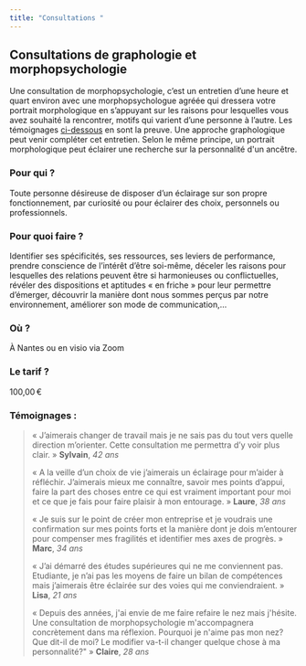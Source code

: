 ```yaml
---
title: "Consultations "
---
```

## Consultations de graphologie et morphopsychologie

Une consultation de morphopsychologie, c’est un entretien d’une heure et quart environ avec une morphopsychologue agréée qui dressera votre portrait morphologique en s’appuyant sur les raisons pour lesquelles vous avez souhaité la rencontrer, motifs qui varient d’une personne à l’autre. Les témoignages [ci-dessous](#témoignages-) en sont la preuve. Une approche graphologique peut venir compléter cet entretien. Selon le même principe, un portrait morphologique peut éclairer une recherche sur la personnalité d'un ancêtre.

### Pour qui ?

Toute personne désireuse de disposer d’un éclairage sur son propre fonctionnement, par curiosité ou pour éclairer des choix, personnels ou professionnels.

### Pour quoi faire ?

Identifier ses spécificités, ses ressources, ses leviers de performance, prendre conscience de l’intérêt d’être soi-même, déceler les raisons pour lesquelles des relations peuvent être si harmonieuses ou conflictuelles, révéler des dispositions et aptitudes « en friche » pour leur permettre d’émerger, découvrir la manière dont nous sommes perçus par notre environnement, améliorer son mode de communication,…

### Où ?

À Nantes ou en visio via Zoom

### Le tarif ?

100,00 €

### Témoignages :

<blockquote>

« J’aimerais changer de travail mais je ne sais pas du tout vers quelle direction m’orienter. Cette consultation me permettra d’y voir plus clair. »  **Sylvain**, *42 ans*

«  A la veille d’un choix de vie j’aimerais un éclairage pour m’aider à réfléchir. J’aimerais mieux me connaître, savoir mes points d’appui, faire la part des choses entre ce qui est vraiment important pour moi et ce que je fais pour faire plaisir à mon entourage. » **Laure**, *38 ans*

« Je suis sur le point de créer mon entreprise et je voudrais une confirmation sur mes points forts et la manière dont je dois m’entourer pour compenser mes fragilités et identifier mes axes de progrès. » **Marc**, *34 ans*

«  J’ai démarré des études supérieures qui ne me conviennent pas. Etudiante, je n’ai pas les moyens de faire un bilan de compétences mais j’aimerais être éclairée sur des voies qui me conviendraient.  » **Lisa**, *21 ans*

«  Depuis des années, j'ai envie de me faire refaire le nez mais j'hésite. Une consultation de morphopsychologie m'accompagnera concrètement dans ma réflexion. Pourquoi je n'aime pas mon nez? Que dit-il de moi? Le modifier va-t-il changer quelque chose à ma personnalité?"   » **Claire**, *28 ans*

</blockquote>